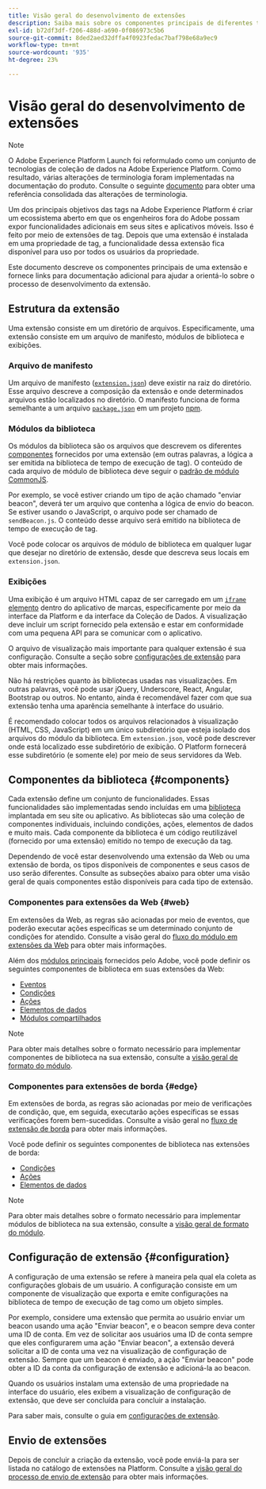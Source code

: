 ```yaml
---
title: Visão geral do desenvolvimento de extensões
description: Saiba mais sobre os componentes principais de diferentes tipos de extensão de tag e o processo de desenvolvimento de extensão no Adobe Experience Platform.
exl-id: b72df3df-f206-488d-a690-0f086973c5b6
source-git-commit: 8ded2aed32dffa4f0923fedac7baf798e68a9ec9
workflow-type: tm+mt
source-wordcount: '935'
ht-degree: 23%

---
```


# Visão geral do desenvolvimento de extensões

>[!NOTE]
>
>O Adobe Experience Platform Launch foi reformulado como um conjunto de tecnologias de coleção de dados na Adobe Experience Platform. Como resultado, várias alterações de terminologia foram implementadas na documentação do produto. Consulte o seguinte [documento](../term-updates.md) para obter uma referência consolidada das alterações de terminologia.

Um dos principais objetivos das tags na Adobe Experience Platform é criar um ecossistema aberto em que os engenheiros fora do Adobe possam expor funcionalidades adicionais em seus sites e aplicativos móveis. Isso é feito por meio de extensões de tag. Depois que uma extensão é instalada em uma propriedade de tag, a funcionalidade dessa extensão fica disponível para uso por todos os usuários da propriedade.

Este documento descreve os componentes principais de uma extensão e fornece links para documentação adicional para ajudar a orientá-lo sobre o processo de desenvolvimento da extensão.

## Estrutura da extensão

Uma extensão consiste em um diretório de arquivos. Especificamente, uma extensão consiste em um arquivo de manifesto, módulos de biblioteca e exibições.

### Arquivo de manifesto

Um arquivo de manifesto ([`extension.json`](./manifest.md)) deve existir na raiz do diretório. Esse arquivo descreve a composição da extensão e onde determinados arquivos estão localizados no diretório. O manifesto funciona de forma semelhante a um arquivo [`package.json`](https://docs.npmjs.com/files/package.json) em um projeto [npm](https://www.npmjs.com/).

### Módulos da biblioteca

Os módulos da biblioteca são os arquivos que descrevem os diferentes [componentes](#components) fornecidos por uma extensão (em outras palavras, a lógica a ser emitida na biblioteca de tempo de execução de tag). O conteúdo de cada arquivo de módulo de biblioteca deve seguir o [padrão de módulo CommonJS](https://nodejs.org/api/modules.html#modules-commonjs-modules).

Por exemplo, se você estiver criando um tipo de ação chamado &quot;enviar beacon&quot;, deverá ter um arquivo que contenha a lógica de envio do beacon. Se estiver usando o JavaScript, o arquivo pode ser chamado de `sendBeacon.js`. O conteúdo desse arquivo será emitido na biblioteca de tempo de execução de tag.

Você pode colocar os arquivos de módulo de biblioteca em qualquer lugar que desejar no diretório de extensão, desde que descreva seus locais em `extension.json`.

### Exibições

Uma exibição é um arquivo HTML capaz de ser carregado em um [`iframe` elemento](https://developer.mozilla.org/pt-BR/docs/Web/HTML/Element/iframe) dentro do aplicativo de marcas, especificamente por meio da interface da Platform e da interface da Coleção de Dados. A visualização deve incluir um script fornecido pela extensão e estar em conformidade com uma pequena API para se comunicar com o aplicativo.

O arquivo de visualização mais importante para qualquer extensão é sua configuração. Consulte a seção sobre [configurações de extensão](#configuration) para obter mais informações.

Não há restrições quanto às bibliotecas usadas nas visualizações. Em outras palavras, você pode usar jQuery, Underscore, React, Angular, Bootstrap ou outros. No entanto, ainda é recomendável fazer com que sua extensão tenha uma aparência semelhante à interface do usuário.

É recomendado colocar todos os arquivos relacionados à visualização (HTML, CSS, JavaScript) em um único subdiretório que esteja isolado dos arquivos do módulo da biblioteca. Em `extension.json`, você pode descrever onde está localizado esse subdiretório de exibição. O Platform fornecerá esse subdiretório (e somente ele) por meio de seus servidores da Web.

## Componentes da biblioteca {#components}

Cada extensão define um conjunto de funcionalidades. Essas funcionalidades são implementadas sendo incluídas em uma [biblioteca](../ui/publishing/libraries.md) implantada em seu site ou aplicativo. As bibliotecas são uma coleção de componentes individuais, incluindo condições, ações, elementos de dados e muito mais. Cada componente da biblioteca é um código reutilizável (fornecido por uma extensão) emitido no tempo de execução da tag.

Dependendo de você estar desenvolvendo uma extensão da Web ou uma extensão de borda, os tipos disponíveis de componentes e seus casos de uso serão diferentes. Consulte as subseções abaixo para obter uma visão geral de quais componentes estão disponíveis para cada tipo de extensão.

### Componentes para extensões da Web {#web}

Em extensões da Web, as regras são acionadas por meio de eventos, que poderão executar ações específicas se um determinado conjunto de condições for atendido. Consulte a visão geral do [fluxo do módulo em extensões da Web](./web/flow.md) para obter mais informações.

Além dos [módulos principais](./web/core.md) fornecidos pelo Adobe, você pode definir os seguintes componentes de biblioteca em suas extensões da Web:

* [Eventos](./web/event-types.md)
* [Condições](./web/condition-types.md)
* [Ações](./web/action-types.md)
* [Elementos de dados](./web/data-element-types.md)
* [Módulos compartilhados](./web/shared.md)

>[!NOTE]
>
>Para obter mais detalhes sobre o formato necessário para implementar componentes de biblioteca na sua extensão, consulte a [visão geral de formato do módulo](./web/format.md).

### Componentes para extensões de borda {#edge}

Em extensões de borda, as regras são acionadas por meio de verificações de condição, que, em seguida, executarão ações específicas se essas verificações forem bem-sucedidas. Consulte a visão geral no [fluxo de extensão de borda](./edge/flow.md) para obter mais informações.

Você pode definir os seguintes componentes de biblioteca nas extensões de borda:

* [Condições](./edge/condition-types.md)
* [Ações](./edge/action-types.md)
* [Elementos de dados](./edge/data-element-types.md)

>[!NOTE]
>
>Para obter mais detalhes sobre o formato necessário para implementar módulos de biblioteca na sua extensão, consulte a [visão geral de formato do módulo](./edge/format.md).

## Configuração de extensão {#configuration}

A configuração de uma extensão se refere à maneira pela qual ela coleta as configurações globais de um usuário. A configuração consiste em um componente de visualização que exporta e emite configurações na biblioteca de tempo de execução de tag como um objeto simples.

Por exemplo, considere uma extensão que permita ao usuário enviar um beacon usando uma ação &quot;Enviar beacon&quot;, e o beacon sempre deva conter uma ID de conta. Em vez de solicitar aos usuários uma ID de conta sempre que eles configurarem uma ação &quot;Enviar beacon&quot;, a extensão deverá solicitar a ID de conta uma vez na visualização de configuração de extensão. Sempre que um beacon é enviado, a ação &quot;Enviar beacon&quot; pode obter a ID da conta da configuração de extensão e adicioná-la ao beacon.

Quando os usuários instalam uma extensão de uma propriedade na interface do usuário, eles exibem a visualização de configuração de extensão, que deve ser concluída para concluir a instalação.

Para saber mais, consulte o guia em [configurações de extensão](./configuration.md).

## Envio de extensões

Depois de concluir a criação da extensão, você pode enviá-la para ser listada no catálogo de extensões na Platform. Consulte a [visão geral do processo de envio de extensão](./submit/overview.md) para obter mais informações.
